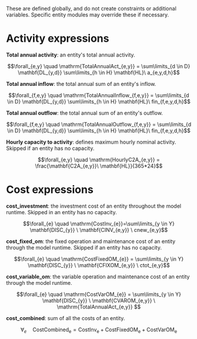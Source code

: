 These are defined globally, and do not create constraints or additional variables. Specific entity modules may override these if necessary.

# Activity expressions

**Total annual activity**: an entity's total annual activity.

$$\forall_{e,y} \quad \mathrm{TotalAnnualAct_{e,y}} = \sum\limits_{d \in D} \mathbf{DL_{y,d}} \sum\limits_{h \in H} \mathbf{HL}\ a_{e,y,d,h}$$

**Total annual inflow**: the total annual sum of an entity's inflow.

$$\forall_{f,e,y} \quad \mathrm{TotalAnnualInflow_{f,e,y}} = \sum\limits_{d \in D} \mathbf{DL_{y,d}} \sum\limits_{h \in H} \mathbf{HL}\ fin_{f,e,y,d,h}$$

**Total annual outflow**: the total annual sum of an entity's outflow.

$$\forall_{f,e,y} \quad \mathrm{TotalAnnualOutflow_{f,e,y}} = \sum\limits_{d \in D} \mathbf{DL_{y,d}} \sum\limits_{h \in H} \mathbf{HL}\ fin_{f,e,y,d,h}$$

**Hourly capacity to activity**: defines maximum hourly nominal activity. Skipped if an entity has no capacity.

$$\forall_{e,y} \quad \mathrm{HourlyC2A_{e,y}} = \frac{\mathbf{C2A_{e,y}}\ \mathbf{HL}}{365*24}$$

# Cost expressions

**cost_investment**: the investment cost of an entity throughout the model runtime. Skipped in an entity has no capacity.

$$\forall_{e} \quad \mathrm{CostInv_{e}}=\sum\limits_{y \in Y} \mathbf{DISC_{y}} \ \mathbf{CINV_{e,y}} \ cnew_{e,y}$$

**cost_fixed_om**: the fixed operation and maintenance cost of an entity through the model runtime. Skipped if an entity has no capacity.

$$\forall_{e} \quad \mathrm{CostFixedOM_{e}} = \sum\limits_{y \in Y} \mathbf{DISC_{y}} \ \mathbf{CFIXOM_{e,y}} \ ctot_{e,y}$$

**cost_variable_om**: the variable operation and maintenance cost of an entity through the model runtime.

$$\forall_{e} \quad \mathrm{CostVarOM_{e}} = \sum\limits_{y \in Y} \mathbf{DISC_{y}} \ \mathbf{CVAROM_{e,y}} \ \mathrm{TotalAnnualAct_{e,y}} $$

**cost_combined**: sum of all the costs of an entity.

$$\forall_{e} \quad \mathrm{CostCombined_{e}} = \mathrm{CostInv_{e}} + \mathrm{CostFixedOM_{e}} + \mathrm{CostVarOM_{e}}$$
